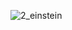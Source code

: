 ![2_einstein](https://user-images.githubusercontent.com/46979464/177049501-d1575565-4eb1-474e-b502-366f8ef7ada3.png)
